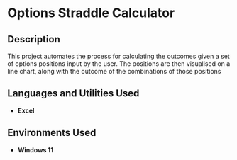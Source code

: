 <h1>Options Straddle Calculator</h1>

<h2>Description</h2>
This project automates the process for calculating the outcomes given a set of options positions input by the user. The positions are then visualised on a line chart, along with the outcome of the combinations of those positions
<br />

<h2>Languages and Utilities Used</h2>

- <b>Excel</b>

<h2>Environments Used </h2>

- <b>Windows 11</b>
